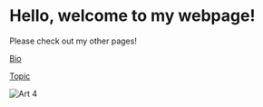 # Hello, welcome to my webpage!

Please check out my other pages!

[Bio](https://samuelhtommy.github.io/bio)

[Topic](https://samuelhtommy.github.io/topic)

![Art 4](https://i.imgur.com/UpSEyuh.jpg)
